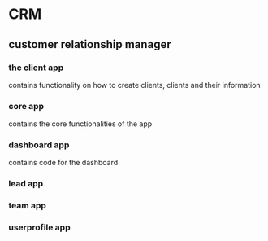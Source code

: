 # CRM
## customer relationship manager 

### the client app
contains functionality on how to create clients, clients and their information
### core app
contains the core functionalities of the app
### dashboard app
contains code for the dashboard
### lead app
### team app
### userprofile app


